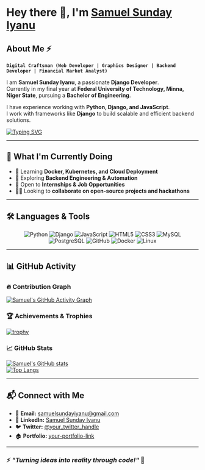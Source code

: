# Hey there 👋, I'm [Samuel Sunday Iyanu](https://www.linkedin.com/in/samuel-sunday-iyanuoluwa)

## About Me ⚡

**`Digital Craftsman (Web Developer | Graphics Designer | Backend Developer | Financial Market Analyst)`**  

I am **Samuel Sunday Iyanu**, a passionate **Django Developer**.  
Currently in my final year at **Federal University of Technology, Minna, Niger State**, pursuing a **Bachelor of Engineering**.  

I have experience working with **Python, Django, and JavaScript**.  
I work with frameworks like **Django** to build scalable and efficient backend solutions.

[![Typing SVG](https://readme-typing-svg.demolab.com?font=Fira+Code&size=24&pause=1000&color=F7F7F7&width=600&lines=Hi%2C+I'm+Samuel+Sunday+Iyanu;I'm+a+Backend+Developer;I'm+a+Web+Developer;I'm+a+Graphics+Designer;I+Love+Learning+New+Tech)](https://git.io/typing-svg)

---

## 🌱 What I'm Currently Doing  

- 🚀 Learning **Docker, Kubernetes, and Cloud Deployment**  
- 🔎 Exploring **Backend Engineering & Automation**  
- 🎯 Open to **Internships & Job Opportunities**  
- 👨‍💻 Looking to **collaborate on open-source projects and hackathons**  

---

## 🛠️ Languages & Tools  

<p align="center"> 
<img alt="Python" src="https://img.shields.io/badge/python-%2314354C.svg?style=for-the-badge&logo=python&logoColor=white"/>
<img alt="Django" src="https://img.shields.io/badge/Django-092E20?style=for-the-badge&logo=django&logoColor=white"/>
<img alt="JavaScript" src="https://img.shields.io/badge/javascript-%23323330.svg?&style=for-the-badge&logo=javascript&logoColor=%23F7DF1E" />
<img alt="HTML5" src="https://img.shields.io/badge/html5-%23E34F26.svg?&style=for-the-badge&logo=html5&logoColor=white" />
<img alt="CSS3" src="https://img.shields.io/badge/css3-%231572B6.svg?&style=for-the-badge&logo=css3&logoColor=white" />
<img alt="MySQL" src="https://img.shields.io/badge/MySQL-00000F?style=for-the-badge&logo=mysql&logoColor=white" />
<img alt="PostgreSQL" src="https://img.shields.io/badge/PostgreSQL-316192?style=for-the-badge&logo=postgresql&logoColor=white"/>
<img alt="GitHub" src="https://img.shields.io/badge/GitHub-%2314354C.svg?style=for-the-badge&logo=GitHub&logoColor=white"/>
<img alt="Docker" src="https://img.shields.io/badge/docker-2496ED?style=for-the-badge&logo=docker&logoColor=white"/>
<img alt="Linux" src="https://img.shields.io/badge/Linux-FCC624?style=for-the-badge&logo=linux&logoColor=black"/>
</p>

---

## 📊 GitHub Activity  

### 🔥 Contribution Graph  
[![Samuel's GitHub Activity Graph](https://github-readme-activity-graph.vercel.app/graph?username=samuelsundayiyanu&theme=react-dark)](https://github.com/samuelsundayiyanu/github-readme-activity-graph)

### 🏆 Achievements & Trophies  
[![trophy](https://github-profile-trophy.vercel.app/?username=samuelsundayiyanu&theme=darkhub)](https://github.com/samuelsundayiyanu/github-profile-trophy)

### 📈 GitHub Stats  
[![Samuel's GitHub stats](https://github-readme-stats.vercel.app/api?username=samuelsundayiyanu&show_icons=true&theme=radical)](https://github.com/samuelsundayiyanu/github-readme-stats)  
[![Top Langs](https://github-readme-stats.vercel.app/api/top-langs/?username=samuelsundayiyanu&layout=compact&theme=radical)](https://github.com/samuelsundayiyanu/github-readme-stats)

---

## 📬 Connect with Me  

- 📧 **Email:** [samuelsundayiyanu@gmail.com](mailto:samuelsundayiyanu@gmail.com)  
- 💼 **LinkedIn:** [Samuel Sunday Iyanu](https://www.linkedin.com/in/samuel-sunday-iyanuoluwa)  
- 🐦 **Twitter:** [@your_twitter_handle](https://twitter.com/your_twitter_handle)  
- 🏠 **Portfolio:** [your-portfolio-link](https://your-portfolio-link.com)  

---

### ⚡ *"Turning ideas into reality through code!"* 🚀
